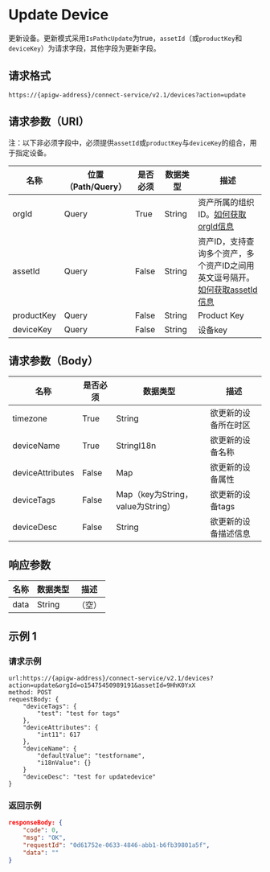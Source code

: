 # Update Device

更新设备。更新模式采用`IsPathcUpdate`为true，`assetId`（或`productKey`和`deviceKey`）为请求字段，其他字段为更新字段。

## 请求格式

```
https://{apigw-address}/connect-service/v2.1/devices?action=update
```

## 请求参数（URI）

注：以下非必须字段中，必须提供`assetId`或`productKey`与`deviceKey`的组合，用于指定设备。

| 名称          | 位置（Path/Query） | 是否必须 | 数据类型 | 描述      |
|---------------|------------------|----------|-----------|--------------|
| orgId         | Query            | True     | String    | 资产所属的组织ID。[如何获取orgId信息](/docs/api/zh_CN/latest/api_faqs#orgid-orgid)                |
| assetId  | Query          | False      | String        | 资产ID，支持查询多个资产，多个资产ID之间用英文逗号隔开。[如何获取assetId信息](/docs/api/zh_CN/latest/api_faqs.html#assetid-assetid) |
| productKey | Query         | False      | String         | Product Key      |
| deviceKey | Query         | False     | String          | 设备key          |


## 请求参数（Body）

| 名称          | 是否必须 | 数据类型 | 描述      |
|----------------|---------------|--------------------------|---|
|timezone | True          | String         | 欲更新的设备所在时区     |
| deviceName | True          | StringI18n | 欲更新的设备名称         |
| deviceAttributes | False         | Map       | 欲更新的设备属性         |
| deviceTags   | False         | Map（key为String，value为String）    | 欲更新的设备tags |
| deviceDesc  | False         | String    | 欲更新的设备描述信息     |




## 响应参数

| 名称 | 数据类型 | 描述         |
|-------------|-------------------|-----------------------------|
| data |    String        | （空） |





## 示例 1

### 请求示例

```
url:https://{apigw-address}/connect-service/v2.1/devices?action=update&orgId=o15475450989191&assetId=9HhK0YxX
method: POST
requestBody: {
	"deviceTags": {
		"test": "test for tags"
	},
	"deviceAttributes": {
		"int11": 617
	},
	"deviceName": {
		"defaultValue": "testforname",
		"i18nValue": {}
	}
	"deviceDesc": "test for updatedevice"
}
```

### 返回示例

```json
responseBody: {
	"code": 0,
	"msg": "OK",
	"requestId": "0d61752e-0633-4846-abb1-b6fb39801a5f",
	"data": ""
}
```

